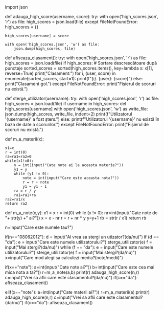 import json

def adauga_high_score(username, score):
    try:
        with open('high_scores.json', 'r') as file:
            high_scores = json.load(file)
    except FileNotFoundError:
        high_scores = {}

    high_scores[username] = score

    with open('high_scores.json', 'w') as file:
        json.dump(high_scores, file)



def afiseaza_clasament():
    try:
        with open('high_scores.json', 'r') as file:
            high_scores = json.load(file)
            if high_scores:
                # Sortare descrescătoare după punctaje
                sorted_scores = sorted(high_scores.items(), key=lambda x: x[1], reverse=True)
                print("Clasament:")
                for i, (user, score) in enumerate(sorted_scores, start=1):
                    print(f"{i}. {user}: {score}")
            else:
                print("Clasament gol.")
    except FileNotFoundError:
        print("Fișierul de scoruri nu există.")




def sterge_utilizator(username):
    try:
        with open('high_scores.json', 'r') as file:
            high_scores = json.load(file)
            if username in high_scores:
                del high_scores[username]
                with open('high_scores.json', 'w') as write_file:
                    json.dump(high_scores, write_file, indent=2)
                print(f"Utilizatorul '{username}' a fost șters.")
            else:
                print(f"Utilizatorul '{username}' nu există în baza de date a scorurilor.")
    except FileNotFoundError:
        print("Fișierul de scoruri nu există.")



def m_a_materii(x):

    x1=x
    r = int(0)
    ra=ra1=ra2=0
    while(x1!=0):
        y = int(input("Cate note ai la aceasta materie?"))
        y1 = y
        while (y1 != 0):
            note = int(input("Care este aceasta nota?"))
            r = r + note
            y1 = y1 - 1
        ra = r / y
        ra1=ra1+ra
    ra2=ra1/x
    return ra2



def m_a_note(x,y):
    x1 = x
    r = int(0)
    while (x != 0):
        nr=int(input("Cate note de "+ str(y) +" ai?"))
        x = x - nr
        r = r + nr * y
        y=y+1
    rb = str(r / x1)
    return rb



n=input("Care este numele tau?")

if(n=="08062012"):
    d = input("Ai vrea sa stergi un utizator?(da/nu)")
    if (d == "da"):
        e = input("Care este numele utilizatorului?")
        sterge_utilizator(e)
        f = input("Mai stergi?(da/nu)")
        while (f == "da"):
            e = input("Care este numele utilizatorului?")
            sterge_utilizator(e)
            f = input("Mai stergi?(da/nu)")
x=input("Care mod alegi sa calculezi media?(note/medii)")

if(x=="note"):
    a=int(input("Cate note ai?"))
    b=int(input("Care este cea mai mica nota a ta?"))
    r=m_a_note(a,b)
    print(r)
    adauga_high_score(n,r)
    c=input("Vrei sa aflii care este clasamentul?(da/nu)")
    if(c=="da"):
        afiseaza_clasament()

elif(x=="note"):
    a=int(input("Cate materii ai?"))
    r=m_a_materii(a)
    print(r)
    adauga_high_score(n,r)
    c=input("Vrei sa aflii care este clasamentul?(da/nu)")
    if(c=="da"):
        afiseaza_clasament()
